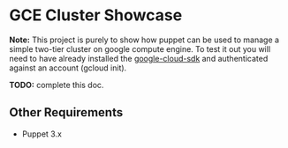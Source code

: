 # GCE Cluster Showcase

**Note:** This project is purely to show how puppet can be used to manage a simple two-tier cluster on google compute engine.  To test it out you will need to have already installed the [google-cloud-sdk](https://cloud.google.com/sdk) and authenticated against an account (gcloud init).

**TODO:** complete this doc.

## Other Requirements
* Puppet 3.x

